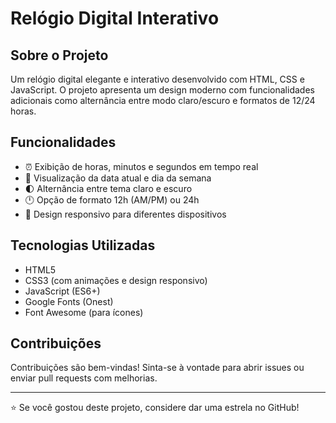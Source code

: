 # Relógio Digital Interativo

## Sobre o Projeto
Um relógio digital elegante e interativo desenvolvido com HTML, CSS e JavaScript. O projeto apresenta um design moderno com funcionalidades adicionais como alternância entre modo claro/escuro e formatos de 12/24 horas.

## Funcionalidades
- ⏰ Exibição de horas, minutos e segundos em tempo real
- 📅 Visualização da data atual e dia da semana
- 🌓 Alternância entre tema claro e escuro
- 🕛 Opção de formato 12h (AM/PM) ou 24h
- 📱 Design responsivo para diferentes dispositivos

## Tecnologias Utilizadas
- HTML5
- CSS3 (com animações e design responsivo)
- JavaScript (ES6+)
- Google Fonts (Onest)
- Font Awesome (para ícones)

## Contribuições
Contribuições são bem-vindas! Sinta-se à vontade para abrir issues ou enviar pull requests com melhorias.

---

⭐ Se você gostou deste projeto, considere dar uma estrela no GitHub!
